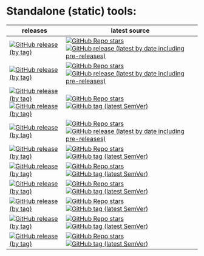 # Standalone (static) tools:
| releases                                                                                                                                                                                                                                                                                                                                                                                                                                          | latest source                                                                                                                                                                                                                                                                                                                                  |
|---------------------------------------------------------------------------------------------------------------------------------------------------------------------------------------------------------------------------------------------------------------------------------------------------------------------------------------------------------------------------------------------------------------------------------------------------|------------------------------------------------------------------------------------------------------------------------------------------------------------------------------------------------------------------------------------------------------------------------------------------------------------------------------------------------|
| [![GitHub release (by tag)](https://img.shields.io/github/downloads/hemnstill/StandaloneTools/bsdtar-3.6.1/total?label=⭳%20bsdtar-3.6.1)](https://github.com/hemnstill/StandaloneTools/releases/tag/bsdtar-3.6.1)                                                                                                                                                                                                                                 | [![GitHub Repo stars](https://img.shields.io/github/stars/libarchive/libarchive?style=social&label=libarchive)](https://github.com/libarchive/libarchive) [![GitHub release (latest by date including pre-releases)](https://img.shields.io/github/v/release/libarchive/libarchive)](https://github.com/libarchive/libarchive/releases/latest) |
| [![GitHub release (by tag)](https://img.shields.io/github/downloads/hemnstill/StandaloneTools/pcre2grep-10.40/total?label=⭳%20pcre2grep-10.40)](https://github.com/hemnstill/StandaloneTools/releases/tag/pcre2grep-10.40)                                                                                                                                                                                                                        | [![GitHub Repo stars](https://img.shields.io/github/stars/PCRE2Project/pcre2?style=social&label=PCRE2)](https://github.com/PCRE2Project/pcre2) [![GitHub release (latest by date including pre-releases)](https://img.shields.io/github/v/release/PCRE2Project/pcre2)](https://github.com/PCRE2Project/pcre2/releases/latest)                  |
| [![GitHub release (by tag)](https://img.shields.io/github/downloads/hemnstill/StandaloneTools/openssl-3.0.1/total?label=⭳%20openssl-3.0.1)](https://github.com/hemnstill/StandaloneTools/releases/tag/openssl-3.0.1) <br/>[![GitHub release (by tag)](https://img.shields.io/github/downloads/hemnstill/StandaloneTools/openssl-1_1_1m/total?label=⭳%20openssl-1_1_1m)](https://github.com/hemnstill/StandaloneTools/releases/tag/openssl-1_1_1m) | [![GitHub Repo stars](https://img.shields.io/github/stars/openssl/openssl?style=social&label=OpenSSL)](https://github.com/openssl/openssl) [![GitHub tag (latest SemVer)](https://img.shields.io/github/v/tag/openssl/openssl)](https://www.openssl.org/news/changelog.html)                                                                   |
| [![GitHub release (by tag)](https://img.shields.io/github/downloads/hemnstill/StandaloneTools/far2l-2.4.0-beta/total?label=⭳%20far2l-2.4.0-beta)](https://github.com/hemnstill/StandaloneTools/releases/tag/far2l-2.4.0-beta)                                                                                                                                                                                                                     | [![GitHub Repo stars](https://img.shields.io/github/stars/elfmz/far2l?style=social&label=far2l)](https://github.com/elfmz/far2l) [![GitHub release (latest by date including pre-releases)](https://img.shields.io/github/v/release/elfmz/far2l)](https://github.com/elfmz/far2l/releases/latest)                                              |
| [![GitHub release (by tag)](https://img.shields.io/github/downloads/hemnstill/StandaloneTools/pg_dump-15.0/total?label=⭳%20pg_dump-15.0)](https://github.com/hemnstill/StandaloneTools/releases/tag/pg_dump-15.0)                                                                                                                                                                                                                                 | [![GitHub Repo stars](https://img.shields.io/github/stars/postgres/postgres?style=social&label=postgres)](https://github.com/postgres/postgres) [![GitHub tag (latest SemVer)](https://img.shields.io/github/v/tag/postgres/postgres)](https://www.postgresql.org/docs/current/index.html)                                                     |
| [![GitHub release (by tag)](https://img.shields.io/github/downloads/hemnstill/StandaloneTools/busybox-1.35.0-FRP-4784/total?label=⭳%20busybox-1.35.0-FRP-4784)](https://github.com/hemnstill/StandaloneTools/releases/tag/busybox-1.35-FRP-4784)                                                                                                                                                                                                  | [![GitHub Repo stars](https://img.shields.io/github/stars/rmyorston/busybox-w32?style=social&label=busybox-w32)](https://github.com/rmyorston/busybox-w32) [![GitHub tag (latest SemVer)](https://img.shields.io/github/v/tag/rmyorston/busybox-w32)](https://frippery.org/busybox/release-notes/current.html)                                 |
| [![GitHub release (by tag)](https://img.shields.io/github/downloads/hemnstill/StandaloneTools/python-3.10.7/total?label=⭳%20python-3.10.7)](https://github.com/hemnstill/StandaloneTools/releases/tag/python-3.10.7)                                                                                                                                                                                                                              | [![GitHub Repo stars](https://img.shields.io/github/stars/python/cpython?style=social&label=python)](https://github.com/python/cpython) [![GitHub tag (latest SemVer)](https://img.shields.io/github/v/tag/python/cpython)](https://docs.python.org/3/)                                                                                        |
| [![GitHub release (by tag)](https://img.shields.io/github/downloads/hemnstill/StandaloneTools/poetry-1.2.2/total?label=⭳%20poetry-1.2.2)](https://github.com/hemnstill/StandaloneTools/releases/tag/poetry-1.2.2)                                                                                                                                                                                                                                 | [![GitHub Repo stars](https://img.shields.io/github/stars/python-poetry/poetry?style=social&label=poetry)](https://github.com/python-poetry/poetry) [![GitHub tag (latest SemVer)](https://img.shields.io/github/v/tag/python-poetry/poetry)](https://python-poetry.org/docs/)                                                                 |
| [![GitHub release (by tag)](https://img.shields.io/github/downloads/hemnstill/StandaloneTools/pylint-2.15.3/total?label=⭳%20pylint-2.15.3)](https://github.com/hemnstill/StandaloneTools/releases/tag/pylint-2.15.3)                                                                                                                                                                                                                              | [![GitHub Repo stars](https://img.shields.io/github/stars/PyCQA/pylint?style=social&label=pylint)](https://github.com/PyCQA/pylint) [![GitHub tag (latest SemVer)](https://img.shields.io/github/v/tag/PyCQA/pylint)](https://pylint.pycqa.org/en/latest/)                                                                                     |
| [![GitHub release (by tag)](https://img.shields.io/github/downloads/hemnstill/StandaloneTools/mypy-0.942/total?label=⭳%20mypy-0.942)](https://github.com/hemnstill/StandaloneTools/releases/tag/mypy-0.942)                                                                                                                                                                                                                                       | [![GitHub Repo stars](https://img.shields.io/github/stars/python/mypy?style=social&label=mypy)](https://github.com/python/mypy) [![GitHub tag (latest SemVer)](https://img.shields.io/github/v/tag/python/mypy)](https://mypy.readthedocs.io/en/latest/)                                                                                       |


